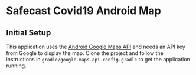 # Safecast Covid19 Android Map

## Initial Setup

This application uses the [Android Google Maps API](https://developers.google.com/maps/documentation/android-sdk/intro) and needs an API key from Google to display the map. Clone the project and follow the instructions in `gradle/google-maps-api-config.gradle` to get the application running.
